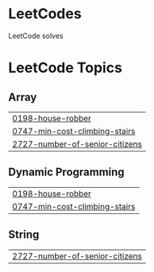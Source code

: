 # LeetCodes
LeetCode solves 

<!---LeetCode Topics Start-->
# LeetCode Topics
## Array
|  |
| ------- |
| [0198-house-robber](https://github.com/NiharKashyap/LeetCodes/tree/master/0198-house-robber) |
| [0747-min-cost-climbing-stairs](https://github.com/NiharKashyap/LeetCodes/tree/master/0747-min-cost-climbing-stairs) |
| [2727-number-of-senior-citizens](https://github.com/NiharKashyap/LeetCodes/tree/master/2727-number-of-senior-citizens) |
## Dynamic Programming
|  |
| ------- |
| [0198-house-robber](https://github.com/NiharKashyap/LeetCodes/tree/master/0198-house-robber) |
| [0747-min-cost-climbing-stairs](https://github.com/NiharKashyap/LeetCodes/tree/master/0747-min-cost-climbing-stairs) |
## String
|  |
| ------- |
| [2727-number-of-senior-citizens](https://github.com/NiharKashyap/LeetCodes/tree/master/2727-number-of-senior-citizens) |
<!---LeetCode Topics End-->
